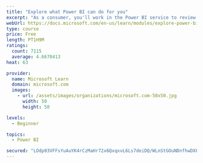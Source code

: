 ```yaml
---
title: "Explore what Power BI can do for you"
excerpt: "As a consumer, you'll work in the Power BI service to review and interact with content that has been shared with you. This module provides the foundational information that you need to work effectively in the Power BI service."
webUrl: https://docs.microsoft.com/en-us/learn/modules/explore-power-bi-service/
type: course
price: Free
length: PT1H9M
ratings:
  count: 7115
  average: 4.6670413
heat: 63

provider:
  name: Microsoft Learn
  domain: microsoft.com
  images:
    - url: /assets/images/organizations/microsoft.com-50x50.jpg
      width: 50
      height: 50

levels:
  - Beginner

topics:
  - Power BI

secured: "LOdp03VFFsYuAuYK4rCzMaHr72x6QxqxvL6Ls7deiDQ/WLnStGOuNDnfhwDXFjpifXWWazwNbHTfE09wV1M+nST7z/QuLONLI7hu1XhBgmq6Dut43VXvHELyI8Wo6zz/Gbzxo6u32M5GRKlpTSrwPB6NHlAihqT4iYrnd0clWzIJZgq7h33bOsr1B2R6Cgvd2HX5GBt4QQi2H24xvbxonDiPGWDSqjyqhrAdogIP61fDr1Eg9/El2g6Gfmb8ek5v/sN6h6wJGlLmGv7oH41f87PAnbPZNOx093H/3rVieYB0hNcwAfgJtPxCEiow76wzBRPYAyxrsqq3dWm9+towSjk22wndRrGnsdEbj6Rxi8YtRx6vBzP0YTKVZ8LiAUaBZKTo/22A2BbIRF1OCeWOuBzf6Ogn8TVDeAOr7+RYByQ=;WC6IXN5Nv/9yYm+mqiqV0A=="
---
```


